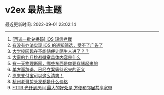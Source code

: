 # v2ex 最热主题

最近更新时间: 2022-09-01 23:02:14

--- 
1. [[再送一批兑换码] iOS 短信拦截](https://www.v2ex.com/t/876876) 
2. [有没有办法实现 iOS 的通知筛选，受不了广告了](https://www.v2ex.com/t/876883) 
3. [大学校园现在不能随便让陌生人进了？？](https://www.v2ex.com/t/876910) 
4. [大家的九月挑战徽章具体内容是什么](https://www.v2ex.com/t/876875) 
5. [有一天物理断网，哪些东西是你要存储起来的](https://www.v2ex.com/t/876861) 
6. [单方面辞退，已经立案等待迟来的正义](https://www.v2ex.com/t/876946) 
7. [原来支付宝可以这么清爽！](https://www.v2ex.com/t/876963) 
8. [杭州老哥剪头发都是什么价格](https://www.v2ex.com/t/876979) 
9. [FTTR 光纤到房间 最大的好处是 方便和邻居共享宽带](https://www.v2ex.com/t/876955) 
